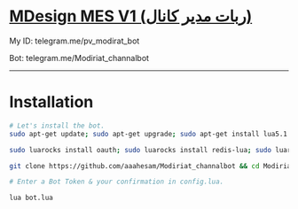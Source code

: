 # [MDesign MES V1 (ربات مدیر کانال)](https://telegram.me/pv_modirat_bot)

My ID: telegram.me/pv_modirat_bot

Bot: telegram.me/Modiriat_channalbot




* * *

# Installation

```sh
# Let's install the bot.
sudo apt-get update; sudo apt-get upgrade; sudo apt-get install lua5.1 luarocks lua-socket lua-sec redis-server curl

sudo luarocks install oauth; sudo luarocks install redis-lua; sudo luarocks install lua-cjson; sudo luarocks install ansicolors; sudo luarocks install serpent

git clone https://github.com/aaahesam/Modiriat_channalbot && cd Modiriat_channalbot

# Enter a Bot Token & your confirmation in config.lua.

lua bot.lua


```
